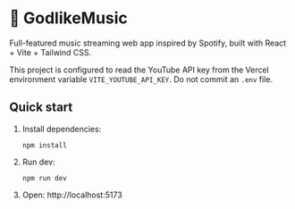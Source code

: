 # 🎵 GodlikeMusic

Full-featured music streaming web app inspired by Spotify, built with React + Vite + Tailwind CSS.

This project is configured to read the YouTube API key from the Vercel environment variable `VITE_YOUTUBE_API_KEY`. Do not commit an `.env` file.

## Quick start

1. Install dependencies:
   ```
   npm install
   ```
2. Run dev:
   ```
   npm run dev
   ```
3. Open: http://localhost:5173
